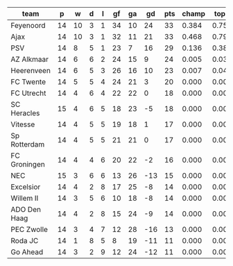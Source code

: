 |     team     | p  | w  | d | l | gf | ga | gd  | pts | champ | top2  | top3  | top4  |  5-7  | bot4  | bot3  | bot2  |
|--------------|----|----|---|---|----|----|-----|-----|-------|-------|-------|-------|-------|-------|-------|-------|
| Feyenoord    | 14 | 10 | 3 | 1 | 34 | 10 |  24 |  33 | 0.384 | 0.751 | 0.937 | 0.983 | 0.017 | 0.000 | 0.000 | 0.000|
| Ajax         | 14 | 10 | 3 | 1 | 32 | 11 |  21 |  33 | 0.468 | 0.794 | 0.953 | 0.990 | 0.010 | 0.000 | 0.000 | 0.000|
| PSV          | 14 |  8 | 5 | 1 | 23 |  7 |  16 |  29 | 0.136 | 0.381 | 0.794 | 0.936 | 0.061 | 0.000 | 0.000 | 0.000|
| AZ Alkmaar   | 14 |  6 | 6 | 2 | 24 | 15 |   9 |  24 | 0.005 | 0.030 | 0.121 | 0.396 | 0.502 | 0.001 | 0.000 | 0.000|
| Heerenveen   | 14 |  6 | 5 | 3 | 26 | 16 |  10 |  23 | 0.007 | 0.040 | 0.165 | 0.498 | 0.432 | 0.000 | 0.000 | 0.000|
| FC Twente    | 14 |  5 | 5 | 4 | 24 | 21 |   3 |  20 | 0.000 | 0.002 | 0.011 | 0.059 | 0.412 | 0.026 | 0.013 | 0.005|
| FC Utrecht   | 14 |  4 | 6 | 4 | 22 | 22 |   0 |  18 | 0.000 | 0.001 | 0.008 | 0.054 | 0.393 | 0.031 | 0.015 | 0.006|
| SC Heracles  | 15 |  4 | 6 | 5 | 18 | 23 |  -5 |  18 | 0.000 | 0.000 | 0.002 | 0.011 | 0.186 | 0.099 | 0.056 | 0.026|
| Vitesse      | 14 |  4 | 5 | 5 | 19 | 18 |   1 |  17 | 0.000 | 0.001 | 0.004 | 0.027 | 0.298 | 0.054 | 0.030 | 0.012|
| Sp Rotterdam | 14 |  4 | 5 | 5 | 21 | 21 |   0 |  17 | 0.000 | 0.000 | 0.004 | 0.026 | 0.299 | 0.056 | 0.029 | 0.013|
| FC Groningen | 14 |  4 | 4 | 6 | 20 | 22 |  -2 |  16 | 0.000 | 0.000 | 0.002 | 0.015 | 0.208 | 0.092 | 0.054 | 0.026|
| NEC          | 15 |  3 | 6 | 6 | 13 | 26 | -13 |  15 | 0.000 | 0.000 | 0.000 | 0.001 | 0.023 | 0.485 | 0.353 | 0.221|
| Excelsior    | 14 |  4 | 2 | 8 | 17 | 25 |  -8 |  14 | 0.000 | 0.000 | 0.000 | 0.001 | 0.038 | 0.405 | 0.282 | 0.176|
| Willem II    | 14 |  3 | 5 | 6 | 10 | 18 |  -8 |  14 | 0.000 | 0.000 | 0.000 | 0.001 | 0.032 | 0.431 | 0.305 | 0.188|
| ADO Den Haag | 14 |  4 | 2 | 8 | 15 | 24 |  -9 |  14 | 0.000 | 0.000 | 0.000 | 0.002 | 0.062 | 0.299 | 0.202 | 0.114|
| PEC Zwolle   | 14 |  3 | 4 | 7 | 12 | 28 | -16 |  13 | 0.000 | 0.000 | 0.000 | 0.000 | 0.013 | 0.636 | 0.518 | 0.368|
| Roda JC      | 14 |  1 | 8 | 5 |  8 | 19 | -11 |  11 | 0.000 | 0.000 | 0.000 | 0.000 | 0.008 | 0.682 | 0.557 | 0.413|
| Go Ahead     | 14 |  3 | 2 | 9 | 12 | 24 | -12 |  11 | 0.000 | 0.000 | 0.000 | 0.000 | 0.007 | 0.705 | 0.587 | 0.432|
